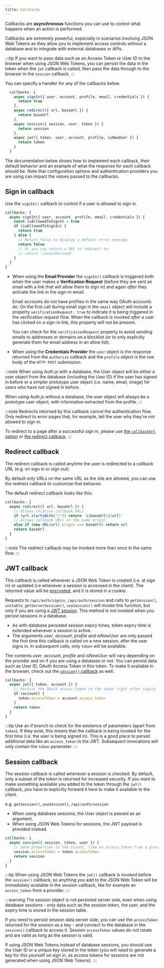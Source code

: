 ```yaml
---
title: Callbacks
---
```


Callbacks are **asynchronous** functions you can use to control what happens when an action is performed.

Callbacks are extremely powerful, especially in scenarios involving JSON Web Tokens as they allow you to implement access controls without a database and to integrate with external databases or APIs.

:::tip
If you want to pass data such as an Access Token or User ID to the browser when using JSON Web Tokens, you can persist the data in the token when the `jwt` callback is called, then pass the data through to the browser in the `session` callback.
:::

You can specify a handler for any of the callbacks below.

```js title="pages/api/auth/[...nextauth].js"s
  callbacks: {
    async signIn({ user, account, profile, email, credentials }) {
      return true
    },
    async redirect({ url, baseUrl }) {
      return baseUrl
    },
    async session({ session, user, token }) {
      return session
    },
    async jwt({ token, user, account, profile, isNewUser }) {
      return token
    }
  }
```

The documentation below shows how to implement each callback, their default behavior and an example of what the response for each callback should be. Note that configuration options and authentication providers you are using can impact the values passed to the callbacks.

## Sign in callback

Use the `signIn()` callback to control if a user is allowed to sign in.

```js title="pages/api/auth/[...nextauth].js"
callbacks: {
  async signIn({ user, account, profile, email, credentials }) {
    const isAllowedToSignIn = true
    if (isAllowedToSignIn) {
      return true
    } else {
      // Return false to display a default error message
      return false
      // Or you can return a URL to redirect to:
      // return '/unauthorized'
    }
  }
}
```

- When using the **Email Provider** the `signIn()` callback is triggered both when the user makes a **Verification Request** (before they are sent an email with a link that will allow them to sign in) and again _after_ they activate the link in the sign-in email.

  Email accounts do not have profiles in the same way OAuth accounts do. On the first call during email sign in the `email` object will include a property `verificationRequest: true` to indicate it is being triggered in the verification request flow. When the callback is invoked _after_ a user has clicked on a sign-in link, this property will not be present.

  You can check for the `verificationRequest` property to avoid sending emails to addresses or domains on a blocklist (or to only explicitly generate them for email address in an allow list).

* When using the **Credentials Provider** the `user` object is the response returned from the `authorize` callback and the `profile` object is the raw body of the `HTTP POST` submission.

:::note
When using Auth.js with a database, the User object will be either a user object from the database (including the User ID) if the user has signed in before or a simpler prototype user object (i.e. name, email, image) for users who have not signed in before.

When using Auth.js without a database, the user object will always be a prototype user object, with information extracted from the profile.
:::

:::note
Redirects returned by this callback cancel the authentication flow. Only redirect to error pages that, for example, tell the user why they're not allowed to sign in.

To redirect to a page after a successful sign in, please use [the `callbackUrl` option](/reference/utilities/#specifying-a-callbackurl) or [the redirect callback](/reference/configuration/auth-config#callbacks).
:::

## Redirect callback

The redirect callback is called anytime the user is redirected to a callback URL (e.g. on sign in or sign out).

By default only URLs on the same URL as the site are allowed, you can use the redirect callback to customize that behavior.

The default redirect callback looks like this:

```js title="pages/api/auth/[...nextauth].js"
callbacks: {
  async redirect({ url, baseUrl }) {
    // Allows relative callback URLs
    if (url.startsWith("/")) return `${baseUrl}${url}`
    // Allows callback URLs on the same origin
    else if (new URL(url).origin === baseUrl) return url
    return baseUrl
  }
}
```

:::note
The redirect callback may be invoked more than once in the same flow.
:::

## JWT callback

This callback is called whenever a JSON Web Token is created (i.e. at sign
in) or updated (i.e whenever a session is accessed in the client). The returned value will be [encrypted](/reference/configuration/auth-config#jwt), and it is stored in a cookie.

Requests to `/api/auth/signin`, `/api/auth/session` and calls to `getSession()`, `unstable_getServerSession()`, `useSession()` will invoke this function, but only if you are using a [JWT session](/reference/configuration/auth-config#session). This method is not invoked when you persist sessions in a database.

- As with database persisted session expiry times, token expiry time is extended whenever a session is active.
- The arguments _user_, _account_, _profile_ and _isNewUser_ are only passed the first time this callback is called on a new session, after the user signs in. In subsequent calls, only `token` will be available.

The contents _user_, _account_, _profile_ and _isNewUser_ will vary depending on the provider and on if you are using a database or not. You can persist data such as User ID, OAuth Access Token in this token. To make it available in the browser, check out the [`session()` callback](#session-callback) as well.

```js title="pages/api/auth/[...nextauth].js"
callbacks: {
  async jwt({ token, account }) {
    // Persist the OAuth access_token to the token right after signin
    if (account) {
      token.accessToken = account.access_token
    }
    return token
  }
}
```

:::tip
Use an if branch to check for the existence of parameters (apart from `token`). If they exist, this means that the callback is being invoked for the first time (i.e. the user is being signed in). This is a good place to persist additional data like an `access_token` in the JWT. Subsequent invocations will only contain the `token` parameter.
:::

## Session callback

The session callback is called whenever a session is checked. By default, only a subset of the token is returned for increased security. If you want to make something available you added to the token through the `jwt()` callback, you have to explicitly forward it here to make it available to the client.

e.g. `getSession()`, `useSession()`, `/api/auth/session`

- When using database sessions, the User object is passed as an argument.
- When using JSON Web Tokens for sessions, the JWT payload is provided instead.

```js title="pages/api/auth/[...nextauth].js"
callbacks: {
  async session({ session, token, user }) {
    // Send properties to the client, like an access_token from a provider.
    session.accessToken = token.accessToken
    return session
  }
}
```

:::tip
When using JSON Web Tokens the `jwt()` callback is invoked before the `session()` callback, so anything you add to the
JSON Web Token will be immediately available in the session callback, like for example an `access_token` from a provider.
:::

:::warning
The session object is not persisted server side, even when using database sessions - only data such as the session token, the user, and the expiry time is stored in the session table.

If you need to persist session data server side, you can use the `accessToken` returned for the session as a key - and connect to the database in the `session()` callback to access it. Session `accessToken` values do not rotate and are valid as long as the session is valid.

If using JSON Web Tokens instead of database sessions, you should use the User ID or a unique key stored in the token (you will need to generate a key for this yourself on sign in, as access tokens for sessions are not generated when using JSON Web Tokens).
:::
